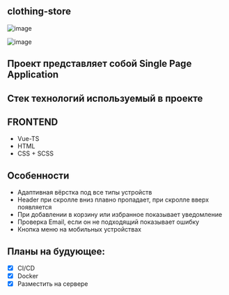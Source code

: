## clothing-store

![image](https://user-images.githubusercontent.com/75541723/204896188-cb491da8-0da4-42dc-bf42-67c5b871933b.png)

![image](https://user-images.githubusercontent.com/75541723/204897096-b1ca725b-f4a8-4745-9416-79e0ebea4cb4.png)

## Проект представляет собой Single Page Application

## Стек технологий используемый в проекте

## FRONTEND
- Vue-TS
- HTML
- CSS + SCSS

## Особенности
- Адаптивная вёрстка под все типы устройств
- Header при скролле вниз плавно пропадает, при скролле вверх появляется
- При добавлении в корзину или избранное показывает уведомление
- Проверка Email, если он не подходящий показывает ошибку
- Кнопка меню на мобильных устройствах

## Планы на будующее:
- [X] CI/CD
- [X] Docker
- [X] Разместить на сервере
